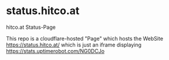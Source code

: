 # status.hitco.at
hitco.at Status-Page

This repo is a cloudflare-hosted "Page" which hosts the WebSite https://status.hitco.at/ which is just an iframe displaying https://stats.uptimerobot.com/NG0DCJo
